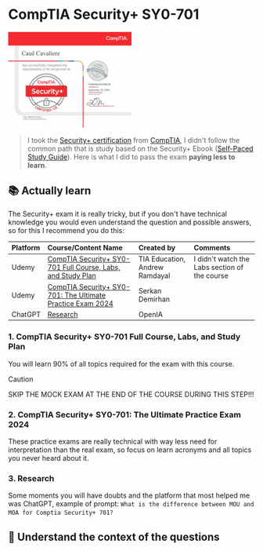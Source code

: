 # CompTIA Security+ SY0-701

<img src="./images/my_cert.png" alt="Cauê Cavaliere Cert" width="50%">

>  I took the [Security+ certification](https://www.comptia.org/certificacoes/security) from [CompTIA](https://www.linkedin.com/company/comptia), I didn't follow the common path that is study based on the Security+ Ebook  ([Self-Paced Study Guide](https://www.comptia.org/training/books/security-sy0-701-study-guide)). Here is what I did to pass the exam **paying less to learn**.

## 📚 Actually learn

The Security+ exam it is really tricky, but if you don't have technical knowledge you would even understand the question and possible answers, so for this I recommend you do this:

| Platform | Course/Content Name                                                                  | Created by                     | Comments                                      |
|:---------| :------------------------------------------------------------------------------------| :------------------------------| :---------------------------------------------|
| Udemy    | [CompTIA Security+ SY0-701 Full Course, Labs, and Study Plan](https://bit.ly/3Xwr4tq)| TIA Education, Andrew Ramdayal | I didn't watch the Labs section of the course |
| Udemy    | [CompTIA Security+ SY0-701: The Ultimate Practice Exam 2024](https://bit.ly/4eoz0Ux) | Serkan Demirhan                |                                               |
| ChatGPT  | [Research](https://https://chatgpt.com/)                                             | OpenIA                         |                                               |

### 1. CompTIA Security+ SY0-701 Full Course, Labs, and Study Plan

You will learn 90% of all topics required for the exam with this course.

> [!CAUTION]
> SKIP THE MOCK EXAM AT THE END OF THE COURSE DURING THIS STEP!!!

### 2. CompTIA Security+ SY0-701: The Ultimate Practice Exam 2024

These practice exams are really technical with way less need for interpretation than the real exam, so focus on learn acronyms and all topics you never heard about it.

### 3. Research

Some moments you will have doubts and the platform that most helped me was ChatGPT, example of prompt: 
`What is the difference between MOU and MOA for Comptia Security+ 701?`

## 🧠 Understand the context of the questions